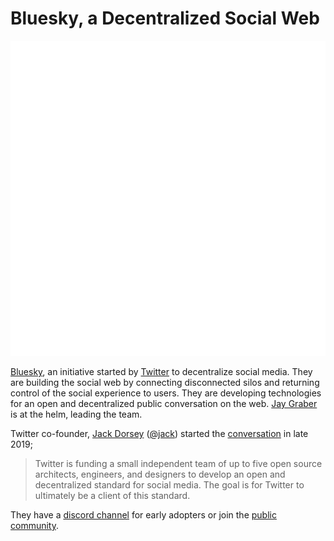 # Bluesky, a Decentralized Social Web

<a href="https://blueskyweb.org"><img class="small right" src="/static/2021/bluesky-logo.gif" alt="Bluesky"></a>

[Bluesky](https://blueskyweb.org), an initiative started by [Twitter](https://twitter.com/) to decentralize social media. They are building the social web by connecting disconnected silos and returning control of the social experience to users. They are developing technologies for an open and decentralized public conversation on the web. [Jay Graber](https://jaygraber.com) is at the helm, leading the team.

Twitter co-founder, [Jack Dorsey](https://en.wikipedia.org/wiki/Jack_Dorsey) ([@jack](https://twitter.com/jack)) started the [conversation](https://twitter.com/jack/status/1204766078468911106) in late 2019;

> Twitter is funding a small independent team of up to five open source architects, engineers, and designers to develop an open and decentralized standard for social media. The goal is for Twitter to ultimately be a client of this standard.

They have a [discord channel](https://discord.com/invite/YmrHBhCuFa) for early adopters or join the [public community](https://bluesky-community.net).
